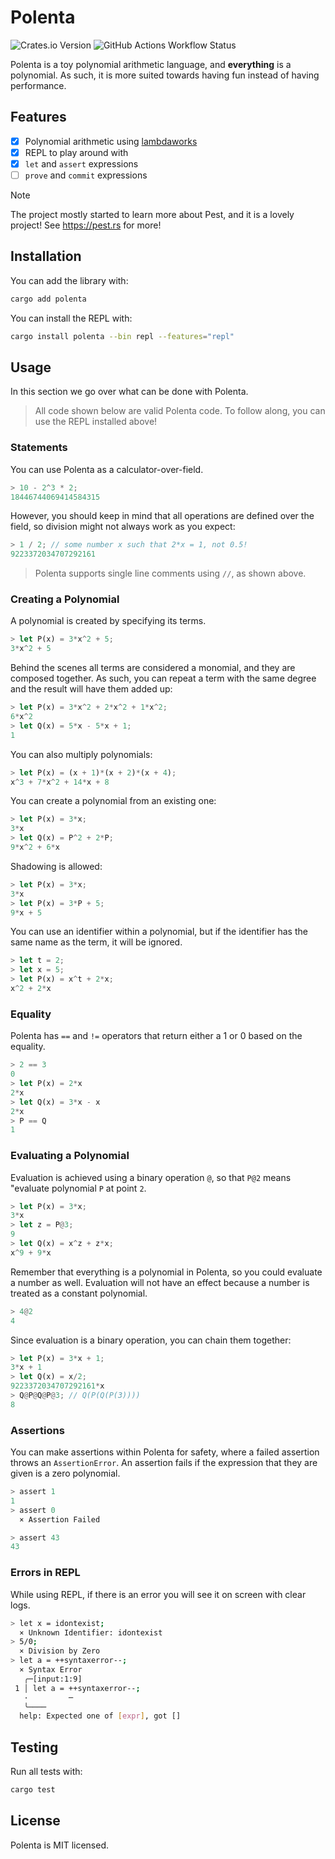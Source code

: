 # Polenta

![Crates.io Version](https://img.shields.io/crates/v/polenta)
![GitHub Actions Workflow Status](https://img.shields.io/github/actions/workflow/status/erhant/polenta/tests)

Polenta is a toy polynomial arithmetic language, and **everything** is a polynomial. As such, it is more suited towards having fun instead of having performance.

## Features

- [x] Polynomial arithmetic using [lambdaworks](https://github.com/lambdaclass/lambdaworks)
- [x] REPL to play around with
- [x] `let` and `assert` expressions
- [ ] `prove` and `commit` expressions

> [!NOTE]
>
> The project mostly started to learn more about Pest, and it is a lovely project! See <https://pest.rs> for more!

## Installation

You can add the library with:

```sh
cargo add polenta
```

You can install the REPL with:

```sh
cargo install polenta --bin repl --features="repl"
```

## Usage

In this section we go over what can be done with Polenta.

> All code shown below are valid Polenta code. To follow along, you can use the REPL installed above!

### Statements

You can use Polenta as a calculator-over-field.

```rs
> 10 - 2^3 * 2;
18446744069414584315
```

However, you should keep in mind that all operations are defined over the field, so division might not always work as you expect:

```rs
> 1 / 2; // some number x such that 2*x = 1, not 0.5!
9223372034707292161
```

> Polenta supports single line comments using `//`, as shown above.

### Creating a Polynomial

A polynomial is created by specifying its terms.

```rs
> let P(x) = 3*x^2 + 5;
3*x^2 + 5
```

Behind the scenes all terms are considered a monomial, and they are composed together. As such, you can repeat a term with the same degree and the result will have them added up:

```rs
> let P(x) = 3*x^2 + 2*x^2 + 1*x^2;
6*x^2
> let Q(x) = 5*x - 5*x + 1;
1
```

You can also multiply polynomials:

```rs
> let P(x) = (x + 1)*(x + 2)*(x + 4);
x^3 + 7*x^2 + 14*x + 8
```

You can create a polynomial from an existing one:

```rs
> let P(x) = 3*x;
3*x
> let Q(x) = P^2 + 2*P;
9*x^2 + 6*x
```

Shadowing is allowed:

```rs
> let P(x) = 3*x;
3*x
> let P(x) = 3*P + 5;
9*x + 5
```

You can use an identifier within a polynomial, but if the identifier has the same name as the term, it will be ignored.

```rs
> let t = 2;
> let x = 5;
> let P(x) = x^t + 2*x;
x^2 + 2*x
```

### Equality

Polenta has `==` and `!=` operators that return either a 1 or 0 based on the equality.

```rs
> 2 == 3
0
> let P(x) = 2*x
2*x
> let Q(x) = 3*x - x
2*x
> P == Q
1
```

### Evaluating a Polynomial

Evaluation is achieved using a binary operation `@`, so that `P@2` means "evaluate polynomial `P` at point `2`.

```rs
> let P(x) = 3*x;
3*x
> let z = P@3;
9
> let Q(x) = x^z + z*x;
x^9 + 9*x
```

Remember that everything is a polynomial in Polenta, so you could evaluate a number as well. Evaluation will not have an effect because a number is treated as a constant polynomial.

```rs
> 4@2
4
```

Since evaluation is a binary operation, you can chain them together:

```rs
> let P(x) = 3*x + 1;
3*x + 1
> let Q(x) = x/2;
9223372034707292161*x
> Q@P@Q@P@3; // Q(P(Q(P(3))))
8
```

### Assertions

You can make assertions within Polenta for safety, where a failed assertion throws an `AssertionError`.
An assertion fails if the expression that they are given is a zero polynomial.

```rs
> assert 1
1
> assert 0
  × Assertion Failed

> assert 43
43
```

### Errors in REPL

While using REPL, if there is an error you will see it on screen with clear logs.

```sh
> let x = idontexist;
  × Unknown Identifier: idontexist
> 5/0;
  × Division by Zero
> let a = ++syntaxerror--;
  × Syntax Error
   ╭─[input:1:9]
 1 │ let a = ++syntaxerror--;
   ·         ─
   ╰────
  help: Expected one of [expr], got []
```

## Testing

Run all tests with:

```sh
cargo test
```

## License

Polenta is MIT licensed.
